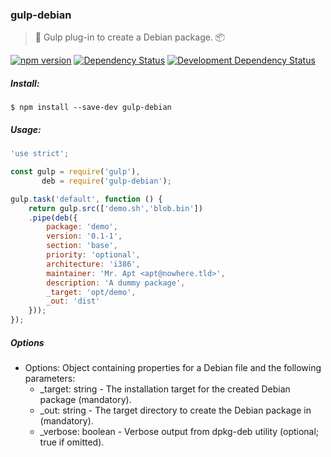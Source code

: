 ### gulp-debian
> :tropical_drink: Gulp plug-in to create a Debian package. :package:

<!--[![Build Status](https://travis-ci.org/stpettersens/gulp-debian.png?branch=master)](https://travis-ci.org/stpettersens/gulp-debian)-->
[![npm version](https://badge.fury.io/js/gulp-debian.svg)](http://npmjs.com/package/gulp-debian)
[![Dependency Status](https://david-dm.org/stpettersens/gulp-debian.png?theme=shields.io)](https://david-dm.org/stpettersens/gulp-debian) [![Development Dependency Status](https://david-dm.org/stpettersens/gulp-debian/dev-status.png?theme=shields.io)](https://david-dm.org/stpettersens/gulp-debian#info=devDependencies)

##### Install:

    $ npm install --save-dev gulp-debian

##### Usage:
```js
'use strict';

const gulp = require('gulp'),
       deb = require('gulp-debian');

gulp.task('default', function () {
	return gulp.src(['demo.sh','blob.bin'])
	.pipe(deb({
		package: 'demo',
		version: '0.1-1',
		section: 'base',
		priority: 'optional',
		architecture: 'i386',
		maintainer: 'Mr. Apt <apt@nowhere.tld>',
		description: 'A dummy package',
		_target: 'opt/demo',
		_out: 'dist'
	}));
});
```

##### Options

* Options: Object containing properties for a Debian file and the following parameters:
	* _target: string - The installation target for the created Debian package (mandatory).
	* _out: string - The target directory to create the Debian package in (mandatory).
	* _verbose: boolean - Verbose output from dpkg-deb utility (optional; true if omitted).
